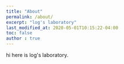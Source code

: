 ```yaml
---
title: "About"
permalink: /about/
excerpt: "log's laboratory"
last_modified_at: 2020-05-01T10:15:22-04:00
toc: false
author : true
---
```


hi here is log's laboratory.
